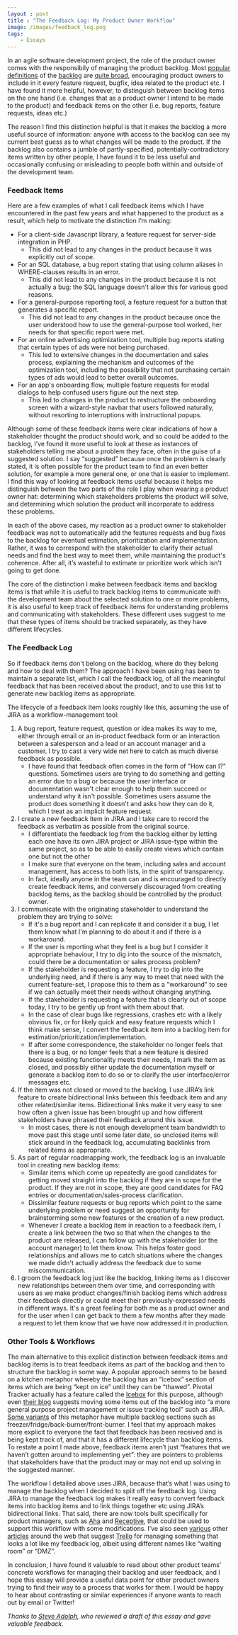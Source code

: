 ```yaml
---
layout : post
title : "The Feedback Log: My Product Owner Workflow"
image: /images/feedback_log.png
tags:
    - Essays
---
```


In an agile software development project, the role of the product owner comes with the responsibily of managing the product backlog. Most [popular definitions][bl] of the [backlog][safe_bl] are [quite broad][jira_bl], encouraging product owners to include in it every feature request, bugfix, idea related to the product etc. I have found it more helpful, however, to distinguish between backlog items on the one hand (i.e. changes that as a product owner I intend to be made to the product) and feedback items on the other (i.e. bug reports, feature requests, ideas etc.)

<!-- more -->

The reason I find this distinction helpful is that it makes the backlog a more useful source of information: anyone with access to the backlog can see my current best guess as to what changes will be made to the product. If the backlog also contains a jumble of partly-specified, potentially-contradictory items written by other people, I have found it to be less useful and occasionally confusing or misleading to people both within and outside of the development team.

### Feedback Items

Here are a few examples of what I call feedback items which I have encountered in the past few years and what happened to the product as a result, which help to motivate the distinction I’m making:

  * For a client-side Javascript library, a feature request for server-side integration in PHP.
      * This did not lead to any changes in the product because it was explicitly out of scope.
  * For an SQL database, a bug report stating that using column aliases in WHERE-clauses results in an error.
      * This did not lead to any changes in the product because it is not actually a bug: the SQL language doesn't allow this for various good reasons.
  * For a general-purpose reporting tool, a feature request for a button that generates a specific report.
      * This did not lead to any changes in the product because once the user understood how to use the general-purpose tool worked, her needs for that specific report were met.
  * For an online advertising optimization tool, multiple bug reports stating that certain types of ads were not being purchased.
      * This led to extensive changes in the documentation and sales process, explaining the mechanism and outcomes of the optimization tool, including the possibility that not purchasing certain types of ads would lead to better overall outcomes.
  * For an app's onboarding flow, multiple feature requests for modal dialogs to help confused users figure out the next step.
      * This led to changes in the product to restructure the onboarding screen with a wizard-style navbar that users followed naturally, without resorting to interruptions with instructional popups.

Although some of these feedback items were clear indications of how a stakeholder thought the product should work, and so could be added to the backlog, I’ve found it more useful to look at these as instances of stakeholders telling me about a problem they face, often in the guise of a suggested solution. I say “suggested” because once the problem is clearly stated, it is often possible for the product team to find an even better solution, for example a more general one, or one that is easier to implement. I find this way of looking at feedback items useful because it helps me distinguish between the two parts of the role I play when wearing a product owner hat: determining which stakeholders problems the product will solve, and determining which solution the product will incorporate to address these problems.

In each of the above cases, my reaction as a product owner to stakeholder feedback was not to automatically add the features requests and bug fixes to the backlog for eventual estimation, prioritization and implementation. Rather, it was to correspond with the stakeholder to clarify their actual needs and find the best way to meet them, while maintaining the product's coherence. After all, it’s wasteful to estimate or prioritize work which isn't going to get done.

The core of the distinction I make between feedback items and backlog items is that while it is useful to track backlog items to communicate with the development team about the selected solution to one or more problems, it is also useful to keep track of feedback items for understanding problems and communicating with stakeholders. These different uses suggest to me that these types of items should be tracked separately, as they have different lifecycles.

### The Feedback Log

So if feedback items don't belong on the backlog, where do they belong and how to deal with them? The approach I have been using has been to maintain a separate list, which I call the feedback log, of all the meaningful feedback that has been received about the product, and to use this list to generate new backlog items as appropriate.

The lifecycle of a feedback item looks roughly like this, assuming the use of JIRA as a workflow-management tool:

1. A bug report, feature request, question or idea makes its way to me, either through email or an in-product feedback form or an interaction between a salesperson and a lead or an account manager and a customer. I try to cast a very wide net here to catch as much diverse feedback as possible.
     * I have found that feedback often comes in the form of "How can I?" questions. Sometimes users are trying to do something and getting an error due to a bug or because the user interface or documentation wasn't clear enough to help them succeed or understand why it isn't possible. Sometimes users assume the product does something it doesn't and asks how they can do it, which I treat as an implicit feature request.
2. I create a new feedback item in JIRA and I take care to record the feedback as verbatim as possible from the original source.
     * I differentiate the feedback log from the backlog either by letting each one have its own JIRA project or JIRA issue-type within the same project, so as to be able to easily create views which contain one but not the other
     * I make sure that everyone on the team, including sales and account management, has access to both lists, in the spirit of transparency.
     * In fact, ideally anyone in the team can and is encouraged to directly create feedback items, and conversely discouraged from creating backlog items, as the backlog should be controlled by the product owner.
3. I communicate with the originating stakeholder to understand the problem they are trying to solve:
     * If it's a bug report and I can replicate it and consider it a bug, I let them know what I'm planning to do about it and if there is a workaround.
     * If the user is reporting what they feel is a bug but I consider it appropriate behaviour, I try to dig into the source of the mismatch, could there be a documentation or sales process problem?
     * If the stakeholder is requesting a feature, I try to dig into the underlying need, and if there is any way to meet that need with the current feature-set, I propose this to them as a "workaround" to see if we can actually meet their needs without changing anything.
     * If the stakeholder is requesting a feature that is clearly out of scope today, I try to be gently up front with them about that.
     * In the case of clear bugs like regressions, crashes etc with a likely obvious fix, or for likely quick and easy feature requests which I think make sense, I convert the feedback item into a backlog item for estimation/prioritization/implementation.
     * If after some correspondence, the stakeholder no longer feels that there is a bug, or no longer feels that a new feature is desired because existing functionality meets their needs, I mark the item as closed, and possibly either update the documentation myself or generate a backlog item to do so or to clarify the user interface/error messages etc.
4. If the item was not closed or moved to the backlog, I use JIRA’s link feature to create bidirectional links between this feedback item and any other related/similar items. Bidirectional links make it very easy to see how often a given issue has been brought up and how different stakeholders have phrased their feedback around this issue.
     * In most cases, there is not enough development team bandwidth to move past this stage until some later date, so unclosed items will stick around in the feedback log, accumulating backlinks from related items as appropriate.
5. As part of regular roadmapping work, the feedback log is an invaluable tool in creating new backlog items:
     * Similar items which come up repeatedly are good candidates for getting moved straight into the backlog if they are in scope for the product. If they are not in scope, they are good candidates for FAQ entries or documentation/sales-process clarification.
     * Dissimilar feature requests or bug reports which point to the same underlying problem or need suggest an opportunity for brainstorming some new features or the creation of a new product.
     * Whenever I create a backlog item in reaction to a feedback item, I create a link between the two so that when the changes to the product are released, I can follow up with the stakeholder (or the account manager) to let them know. This helps foster good relationships and allows me to catch situations where the changes we made didn't actually address the feedback due to some miscommunication.
6. I groom the feedback log just like the backlog, linking items as I discover new relationships between them over time, and corresponding with users as we make product changes/finish backlog items which address their feedback directly or could meet their previously-expressed needs in different ways. It's a great feeling for both me as a product owner and for the user when I can get back to them a few months after they made a request to let them know that we have now addressed it in production.

### Other Tools & Workflows

The main alternative to this explicit distinction between feedback items and backlog items is to treat feedback items as part of the backlog and then to structure the backlog in some way. A popular approach seems to be based on a kitchen metaphor whereby the backlog has an “icebox” section of items which are being “kept on ice” until they can be “thawed”. Pivotal Tracker actually has a feature called the [Icebox][icebox] for this purpose, although even [their blog][defrost] suggests moving some items out of the backlog into “a more general purpose project management or issue tracking tool” such as JIRA. [Some variants][freezer] of this metaphor have multiple backlog sections such as freezer/fridge/back-burner/front-burner. I feel that my approach makes more explicit to everyone the fact that feedback has been received and is being kept track of, and that it has a different lifecycle than backlog items. To restate a point I made above, feedback items aren’t just “features that we haven’t gotten around to implementing yet”: they are pointers to problems that stakeholders have that the product may or may not end up solving in the suggested manner.

The workflow I detailed above uses JIRA, because that’s what I was using to manage the backlog when I decided to split off the feedback log. Using JIRA to manage the feedback log makes it really easy to convert feedback items into backlog items and to link things together etc using JIRA’s bidirectional links. That said, there are now tools built specifically for product managers, such as [Aha][aha] and [Receptive][receptive], that could be used to support this workflow with some modifications. I’ve also seen [various][groove] other [articles][burrito] around the web that suggest [Trello][trello] for managing something that looks a lot like my feedback log, albeit using different names like “waiting room” or “DMZ”.

In conclusion, I have found it valuable to read about other product teams’ concrete workflows for managing their backlog and user feedback, and I hope this essay will provide a useful data point for other product owners trying to find their way to a process that works for them. I would be happy to hear about contrasting or similar experiences if anyone wants to reach out by email or Twitter!

*Thanks to [Steve Adolph][steve], who reviewed a draft of this essay and gave valuable feedback.*


[bl]: https://www.agilealliance.org/glossary/backlog
[icebox]: https://www.pivotaltracker.com/help/articles/managing_the_icebox/
[jira_bl]: https://www.atlassian.com/agile/backlogs
[safe_bl]: http://www.scaledagileframework.com/team-backlog/
[burrito]: https://foldingburritos.com/articles/2015/07/06/organizing-a-large-product-backlog/
[groove]: https://www.groovehq.com/blog/managing-bugs-and-feature-requests
[defrost]: https://www.pivotaltracker.com/blog/defrosting-your-icebox/
[freezer]: https://www.open.collab.net/media/pdfs/SBU_DRDefinitionOfDone.pdf
[aha]: https://www.aha.io/
[receptive]: https://receptive.io/
[trello]: https://trello.com/
[steve]: http://steveadolph.com/


